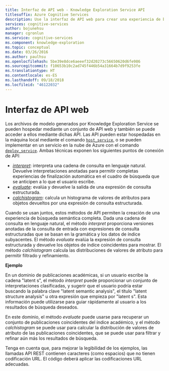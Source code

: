 ```yaml
---
title: Interfaz de API web - Knowledge Exploration Service API
titlesuffix: Azure Cognitive Services
description: Use la interfaz de API web para crear una experiencia de búsqueda completa y semántica en Knowledge Exploration Service (KES) API.
services: cognitive-services
author: bojunehsu
manager: cgronlun
ms.service: cognitive-services
ms.component: knowledge-exploration
ms.topic: conceptual
ms.date: 03/26/2016
ms.author: paulhsu
ms.openlocfilehash: 5be39e8dce6aeeef32d20273c56650620d6fe986
ms.sourcegitcommit: f10653b10c2ad745f446b54a31664b7d9f9253fe
ms.translationtype: HT
ms.contentlocale: es-ES
ms.lasthandoff: 09/18/2018
ms.locfileid: "46122032"
---
```

# <a name="web-api-interface"></a>Interfaz de API web

Los archivos de modelo generados por Knowledge Exploration Service se pueden hospedar mediante un conjunto de API web y también se puede acceder a ellos mediante dichas API.  Las API pueden estar hospedadas en la máquina local mediante el comando [`host_service`](CommandLine.md#host_service-command), o se pueden implementar en un servicio en la nube de Azure con el comando [`deploy_service`](CommandLine.md#deploy_service-command).  Ambas técnicas exponen los siguientes puntos de conexión de API:

* [*interpret*](interpretMethod.md): interpreta una cadena de consulta en lenguaje natural. Devuelve interpretaciones anotadas para permitir completas experiencias de finalización automática en el cuadro de búsqueda que se anticipen a lo que el usuario escribe.
* [*evaluate*](evaluateMethod.md): evalúa y devuelve la salida de una expresión de consulta estructurada.
* [*calchistogram*](calchistogramMethod.md): calcula un histograma de valores de atributos para objetos devueltos por una expresión de consulta estructurada.

Cuando se usan juntos, estos métodos de API permiten la creación de una experiencia de búsqueda semántica completa.  Dada una cadena de consulta en lenguaje natural, el método *interpret* proporciona versiones anotadas de la consulta de entrada con expresiones de consulta estructuradas que se basan en la gramática y los datos de índice subyacentes.  El método *evaluate* evalúa la expresión de consulta estructurada y devuelve los objetos de índice coincidentes para mostrar.  El método *calchistogram* calcula las distribuciones de valores de atributo para permitir filtrado y refinamiento.

**Ejemplo**

En un dominio de publicaciones académicas, si un usuario escribe la cadena "latent s", el método *interpret* puede proporcionar un conjunto de interpretaciones clasificadas, y sugerir que el usuario podría estar buscando la palabra clave "latent semantic analysis", el título "latent structure analysis" u otra expresión que empieza por "latent s".  Esta información puede utilizarse para guiar rápidamente al usuario a los resultados de búsqueda deseados.

En este dominio, el método *evaluate* puede usarse para recuperar un conjunto de publicaciones coincidentes del índice académico, y el método *calchistogram* se puede usar para calcular la distribución de valores de atributo de las publicaciones coincidentes, que se puede usar para filtrar y refinar aún más los resultados de búsqueda.

Tenga en cuenta que, para mejorar la legibilidad de los ejemplos, las llamadas API REST contienen caracteres (como espacios) que no tienen codificación URL. El código deberá aplicar las codificaciones URL adecuadas.
